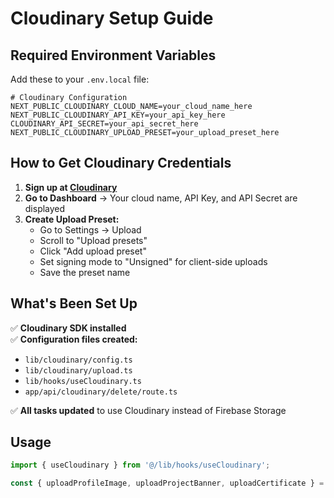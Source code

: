 # Cloudinary Setup Guide

## Required Environment Variables

Add these to your `.env.local` file:

```env
# Cloudinary Configuration
NEXT_PUBLIC_CLOUDINARY_CLOUD_NAME=your_cloud_name_here
NEXT_PUBLIC_CLOUDINARY_API_KEY=your_api_key_here
CLOUDINARY_API_SECRET=your_api_secret_here
NEXT_PUBLIC_CLOUDINARY_UPLOAD_PRESET=your_upload_preset_here
```

## How to Get Cloudinary Credentials

1. **Sign up at [Cloudinary](https://cloudinary.com/)**
2. **Go to Dashboard** → Your cloud name, API Key, and API Secret are displayed
3. **Create Upload Preset:**
   - Go to Settings → Upload
   - Scroll to "Upload presets"
   - Click "Add upload preset"
   - Set signing mode to "Unsigned" for client-side uploads
   - Save the preset name

## What's Been Set Up

✅ **Cloudinary SDK installed**  
✅ **Configuration files created:**
- `lib/cloudinary/config.ts`
- `lib/cloudinary/upload.ts`
- `lib/hooks/useCloudinary.ts`
- `app/api/cloudinary/delete/route.ts`

✅ **All tasks updated** to use Cloudinary instead of Firebase Storage

## Usage

```typescript
import { useCloudinary } from '@/lib/hooks/useCloudinary';

const { uploadProfileImage, uploadProjectBanner, uploadCertificate } = useCloudinary();
``` 